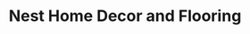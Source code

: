---
title: "Nest Home Decor and Flooring"
url: /medicine-hat/nest-home-decor-and-flooring/
shop: interior decoration
---